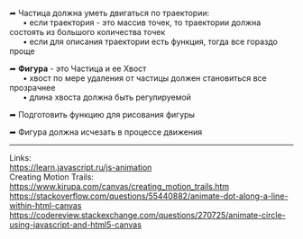 ➦ Частица должна уметь двигаться по траектории:  
&nbsp;&nbsp;&nbsp;&nbsp;&nbsp;&nbsp;• если траектория - это массив точек, то траектории должна состоять из большого количества точек  
&nbsp;&nbsp;&nbsp;&nbsp;&nbsp;&nbsp;• если для описания траектории есть функция, тогда все гораздо проще

➦ **Фигура** - это Частица и ее Хвост  
&nbsp;&nbsp;&nbsp;&nbsp;&nbsp;&nbsp;• хвост по мере удаления от частицы должен становиться все прозрачнее  
&nbsp;&nbsp;&nbsp;&nbsp;&nbsp;&nbsp;• длина хвоста должна быть регулируемой

➦ Подготовить функцию для рисования фигуры

➦ Фигура должна исчезать в процессе движения

---
Links:  
https://learn.javascript.ru/js-animation  
Creating Motion Trails: https://www.kirupa.com/canvas/creating_motion_trails.htm  
https://stackoverflow.com/questions/55440882/animate-dot-along-a-line-within-html-canvas  
https://codereview.stackexchange.com/questions/270725/animate-circle-using-javascript-and-html5-canvas  
